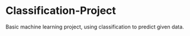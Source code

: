 # Classification-Project
Basic machine learning project, using classification to predict given data.

